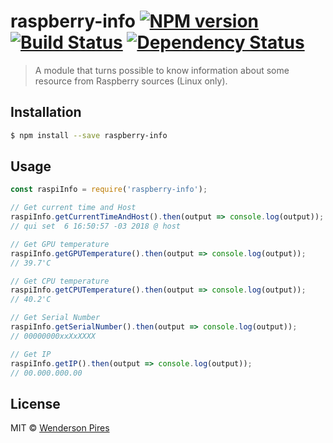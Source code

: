 # raspberry-info [![NPM version][npm-image]][npm-url] [![Build Status][travis-image]][travis-url] [![Dependency Status][daviddm-image]][daviddm-url]

> A module that turns possible to know information about some resource from Raspberry sources (Linux only).

## Installation

```sh
$ npm install --save raspberry-info
```

## Usage

```js
const raspiInfo = require('raspberry-info');

// Get current time and Host
raspiInfo.getCurrentTimeAndHost().then(output => console.log(output));
// qui set  6 16:50:57 -03 2018 @ host

// Get GPU temperature
raspiInfo.getGPUTemperature().then(output => console.log(output));
// 39.7'C

// Get CPU temperature
raspiInfo.getCPUTemperature().then(output => console.log(output));
// 40.2'C

// Get Serial Number
raspiInfo.getSerialNumber().then(output => console.log(output));
// 00000000xxXxXXXX

// Get IP
raspiInfo.getIP().then(output => console.log(output));
// 00.000.000.00
```

## License

MIT © [Wenderson Pires]()

[npm-image]: https://badge.fury.io/js/raspberry-info.svg
[npm-url]: https://npmjs.org/package/raspberry-info
[travis-image]: https://travis-ci.org/Wpdas/raspberry-info.svg?branch=master
[travis-url]: https://travis-ci.org/Wpdas/raspberry-info
[daviddm-image]: https://david-dm.org/Wpdas/raspberry-info.svg?theme=shields.io
[daviddm-url]: https://david-dm.org/Wpdas/raspberry-info
